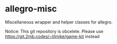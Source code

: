 allegro-misc
============

Miscellaneous wrapper and helper classes for allegro.

Notice:
This git repository is obcelete. Please use https://git.2mb.codes/~lilmike/game-kit instead
